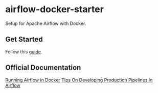 # airflow-docker-starter

Setup for Apache Airflow with Docker.

## Get Started

Follow this [guide](https://levelup.gitconnected.com/how-to-install-apache-airflow-with-docker-7902be3301b8).

## Official Documentation

[Running Airflow in Docker](https://airflow.apache.org/docs/apache-airflow/2.2.4/start/docker.html#)
[Tips On Developing Production Pipelines In Airflow](https://databand.ai/blog/everyday-data-engineering-tips-on-developing-production-pipelines-in-airflow/)
